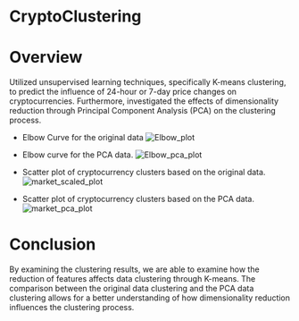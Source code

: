 # CryptoClustering

# Overview
Utilized unsupervised learning techniques, specifically K-means clustering, to predict the influence of 24-hour or 7-day price changes on cryptocurrencies. Furthermore, investigated the effects of dimensionality reduction through Principal Component Analysis (PCA) on the clustering process.

* Elbow Curve for the original data
![Elbow_plot](https://github.com/shabazmotan/CryptoClustering/assets/119978382/c1b5eff4-d2da-4a1b-9c58-9e9be92cd215)


* Elbow curve for the PCA data.
![Elbow_pca_plot](https://github.com/shabazmotan/CryptoClustering/assets/119978382/7880ca83-1095-4e0b-a0bf-5187155fa8d1)


* Scatter plot of cryptocurrency clusters based on the original data.
![market_scaled_plot](https://github.com/shabazmotan/CryptoClustering/assets/119978382/7b72e4da-d874-4d05-8ac8-b4ef25d4d653)


* Scatter plot of cryptocurrency clusters based on the PCA data.
![market_pca_plot](https://github.com/shabazmotan/CryptoClustering/assets/119978382/bdbe6d32-5a39-48fe-a3df-7450d0ea2799)

# Conclusion
By examining the clustering results, we are able to examine how the reduction of features affects data clustering through K-means. The comparison between the original data clustering and the PCA data clustering allows for a better understanding of how dimensionality reduction influences the clustering process.